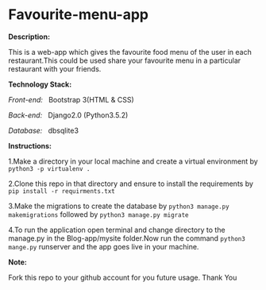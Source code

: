 # Favourite-menu-app

__Description:__

 This is a web-app which gives the favourite food menu of the user in each restaurant.This could be used share your favourite menu in a particular restaurant with your friends.
  
__Technology Stack:__

_Front-end:_ &nbsp;&nbsp;Bootstrap 3(HTML & CSS)

_Back-end:_ &nbsp;&nbsp;Django2.0 (Python3.5.2)

_Database:_ &nbsp;&nbsp;dbsqlite3

__Instructions:__

  1.Make a directory in your local machine and create a virtual environment by `python3 -p virtualenv .`

  2.Clone this repo in that directory and ensure to install the requirements by `pip install -r requirments.txt` 
  
  3.Make the migrations to create the database by `python3 manage.py makemigrations` followed by `python3 manage.py migrate`
  
  4.To run the application open terminal and change directory to the manage.py in the Blog-app/mysite folder.Now run the command `python3 mange.py` runserver and the app goes live in your machine.
  
__Note:__

  Fork this repo to your github account for you future usage.
  Thank You